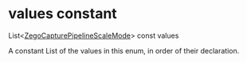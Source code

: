 


# values constant







List&lt;[ZegoCapturePipelineScaleMode](../../zego_uikit_prebuilt_live_audio_room/ZegoCapturePipelineScaleMode.md)> const values
  




<p>A constant List of the values in this enum, in order of their declaration.</p>










